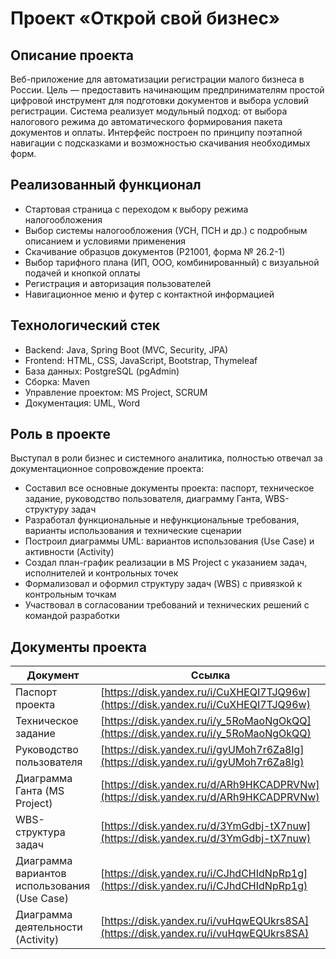 # Проект «Открой свой бизнес»

## Описание проекта

Веб-приложение для автоматизации регистрации малого бизнеса в России. Цель — предоставить начинающим предпринимателям простой цифровой инструмент для подготовки документов и выбора условий регистрации.
Система реализует модульный подход: от выбора налогового режима до автоматического формирования пакета документов и оплаты. Интерфейс построен по принципу поэтапной навигации с подсказками и возможностью скачивания необходимых форм.

## Реализованный функционал

- Стартовая страница с переходом к выбору режима налогообложения
- Выбор системы налогообложения (УСН, ПСН и др.) с подробным описанием и условиями применения
- Скачивание образцов документов (Р21001, форма № 26.2-1)
- Выбор тарифного плана (ИП, ООО, комбинированный) с визуальной подачей и кнопкой оплаты
- Регистрация и авторизация пользователей
- Навигационное меню и футер с контактной информацией

## Технологический стек

- Backend: Java, Spring Boot (MVC, Security, JPA)
- Frontend: HTML, CSS, JavaScript, Bootstrap, Thymeleaf 
- База данных: PostgreSQL (pgAdmin)
- Сборка: Maven
- Управление проектом: MS Project, SCRUM
- Документация: UML, Word

## Роль в проекте

Выступал в роли бизнес и системного аналитика, полностью отвечал за документационное сопровождение проекта:

- Составил все основные документы проекта: паспорт, техническое задание, руководство пользователя, диаграмму Ганта, WBS-структуру задач
- Разработал функциональные и нефункциональные требования, варианты использования и технические сценарии
- Построил диаграммы UML: вариантов использования (Use Case) и активности (Activity)
- Создал план-график реализации в MS Project с указанием задач, исполнителей и контрольных точек
- Формализовал и оформил структуру задач (WBS) с привязкой к контрольным точкам
- Участвовал в согласовании требований и технических решений с командой разработки

## Документы проекта

| Документ | Ссылка |
|----------|--------|
| Паспорт проекта | [https://disk.yandex.ru/i/CuXHEQI7TJQ96w](https://disk.yandex.ru/i/CuXHEQI7TJQ96w) |
| Техническое задание | [https://disk.yandex.ru/i/y_5RoMaoNgOkQQ](https://disk.yandex.ru/i/y_5RoMaoNgOkQQ) |
| Руководство пользователя | [https://disk.yandex.ru/i/gyUMoh7r6Za8lg](https://disk.yandex.ru/i/gyUMoh7r6Za8lg) |
| Диаграмма Ганта (MS Project) | [https://disk.yandex.ru/d/ARh9HKCADPRVNw](https://disk.yandex.ru/d/ARh9HKCADPRVNw) |
| WBS-структура задач | [https://disk.yandex.ru/d/3YmGdbj-tX7nuw](https://disk.yandex.ru/d/3YmGdbj-tX7nuw) |
| Диаграмма вариантов использования (Use Case) | [https://disk.yandex.ru/i/CJhdCHIdNpRp1g](https://disk.yandex.ru/i/CJhdCHIdNpRp1g) |
| Диаграмма деятельности (Activity) | [https://disk.yandex.ru/i/vuHqwEQUkrs8SA](https://disk.yandex.ru/i/vuHqwEQUkrs8SA) |
